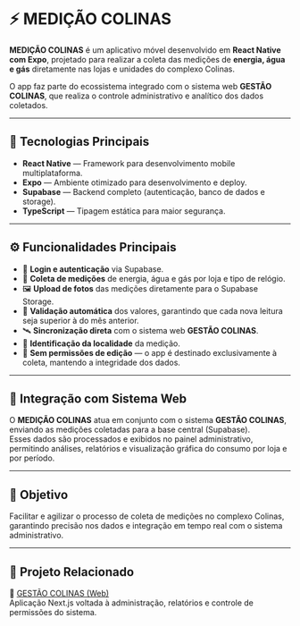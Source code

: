 # ⚡ MEDIÇÃO COLINAS

**MEDIÇÃO COLINAS** é um aplicativo móvel desenvolvido em **React Native com Expo**, projetado para realizar a coleta das medições de **energia, água e gás** diretamente nas lojas e unidades do complexo Colinas.

O app faz parte do ecossistema integrado com o sistema web **GESTÃO COLINAS**, que realiza o controle administrativo e analítico dos dados coletados.

---

## 🚀 Tecnologias Principais

- **React Native** — Framework para desenvolvimento mobile multiplataforma.  
- **Expo** — Ambiente otimizado para desenvolvimento e deploy.  
- **Supabase** — Backend completo (autenticação, banco de dados e storage).  
- **TypeScript** — Tipagem estática para maior segurança.  

---

## ⚙️ Funcionalidades Principais

- 🔐 **Login e autenticação** via Supabase.  
- 🧭 **Coleta de medições** de energia, água e gás por loja e tipo de relógio.  
- 🖼️ **Upload de fotos** das medições diretamente para o Supabase Storage.  
- 📅 **Validação automática** dos valores, garantindo que cada nova leitura seja superior à do mês anterior.  
- 🛰️ **Sincronização direta** com o sistema web **GESTÃO COLINAS**.  
- 📍 **Identificação da localidade** da medição.  
- 🚫 **Sem permissões de edição** — o app é destinado exclusivamente à coleta, mantendo a integridade dos dados.  

---

## 🔗 Integração com Sistema Web

O **MEDIÇÃO COLINAS** atua em conjunto com o sistema **GESTÃO COLINAS**, enviando as medições coletadas para a base central (Supabase).  
Esses dados são processados e exibidos no painel administrativo, permitindo análises, relatórios e visualização gráfica do consumo por loja e por período.

---

## 🧩 Objetivo

Facilitar e agilizar o processo de coleta de medições no complexo Colinas, garantindo precisão nos dados e integração em tempo real com o sistema administrativo.

---

## 🏢 Projeto Relacionado

🔗 [GESTÃO COLINAS (Web)](https://github.com/FernandoFerreira94/Gestao-Colinas)  
Aplicação Next.js voltada à administração, relatórios e controle de permissões do sistema.

